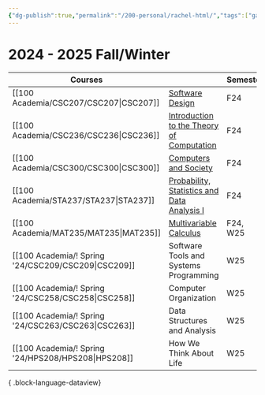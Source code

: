 ```yaml
---
{"dg-publish":true,"permalink":"/200-personal/rachel-html/","tags":["gardenEntry"],"created":"2023-10-17T16:57:36.956-04:00","updated":"2024-09-08T17:09:41.620-04:00"}
---
```


# 2024 - 2025 Fall/Winter

| Courses                                                |                                                                                     | Semester |
| ------------------------------------------------------ | ----------------------------------------------------------------------------------- | -------- |
| [[100 Academia/CSC207/CSC207\|CSC207]]              | [Software Design](https://q.utoronto.ca/courses/353377)                             | F24      |
| [[100 Academia/CSC236/CSC236\|CSC236]]              | [Introduction to the Theory of Computation](https://q.utoronto.ca/courses/353601)   | F24      |
| [[100 Academia/CSC300/CSC300\|CSC300]]              | [Computers and Society](https://q.utoronto.ca/courses/354160/modules)               | F24      |
| [[100 Academia/STA237/STA237\|STA237]]              | [Probability, Statistics and Data Analysis I](https://q.utoronto.ca/courses/354355) | F24      |
| [[100 Academia/MAT235/MAT235\|MAT235]]              | [Multivariable Calculus](https://q.utoronto.ca/courses/359663)                      | F24, W25 |
| [[100 Academia/! Spring '24/CSC209/CSC209\|CSC209]] | Software Tools and Systems Programming                                              | W25      |
| [[100 Academia/! Spring '24/CSC258/CSC258\|CSC258]] | Computer Organization                                                               | W25      |
| [[100 Academia/! Spring '24/CSC263/CSC263\|CSC263]] | Data Structures and Analysis                                                        | W25      |
| [[100 Academia/! Spring '24/HPS208/HPS208\|HPS208]] | How We Think About Life                                                             | W25      |

{ .block-language-dataview}

